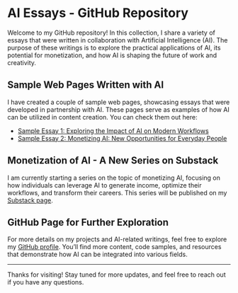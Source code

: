 # AI Essays - GitHub Repository

Welcome to my GitHub repository! In this collection, I share a variety of essays that were written in collaboration with Artificial Intelligence (AI). The purpose of these writings is to explore the practical applications of AI, its potential for monetization, and how AI is shaping the future of work and creativity.

## Sample Web Pages Written with AI

I have created a couple of sample web pages, showcasing essays that were developed in partnership with AI. These pages serve as examples of how AI can be utilized in content creation. You can check them out here:

- [Sample Essay 1: Exploring the Impact of AI on Modern Workflows](https://softmonster.github.io/AIEssays/Game.Development/KeeperRL.Lessons.From.Competitors.html)
- [Sample Essay 2: Monetizing AI: New Opportunities for Everyday People]((https://softmonster.github.io/AIEssays/Game.Development/KeeperRL.Lessons.From.Competitors.html)
)

## Monetization of AI - A New Series on Substack

I am currently starting a series on the topic of monetizing AI, focusing on how individuals can leverage AI to generate income, optimize their workflows, and transform their careers. This series will be published on my [Substack page](https://your-substack-url.com).

## GitHub Page for Further Exploration

For more details on my projects and AI-related writings, feel free to explore my [GitHub profile](https://github.com/your-github-profile). You’ll find more content, code samples, and resources that demonstrate how AI can be integrated into various fields.

---

Thanks for visiting! Stay tuned for more updates, and feel free to reach out if you have any questions.
